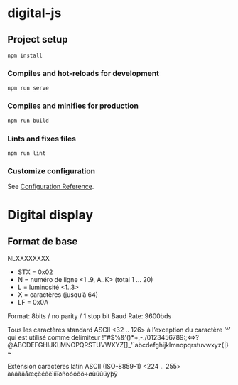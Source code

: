 # digital-js

## Project setup
```
npm install
```

### Compiles and hot-reloads for development
```
npm run serve
```

### Compiles and minifies for production
```
npm run build
```

### Lints and fixes files
```
npm run lint
```

### Customize configuration
See [Configuration Reference](https://cli.vuejs.org/config/).

# Digital display

## Format de base

<STX>NLXXXXXXXX<LF>

- STX = 0x02
- N = numéro de ligne <1..9, A..K> (total 1 ... 20)
- L = luminosité <1..3>
- X = caractères (jusqu’à 64)
- LF = 0x0A

Format: 8bits / no parity / 1 stop bit
Baud Rate: 9600bds

Tous les caractères standard ASCII <32 .. 126> à l’exception du caractère ‘^’ qui est utilisé
comme délimiteur
 !"#$%&'()*+,-./0123456789:;<=>?@ABCDEFGHIJKLMNOPQRSTUVWXYZ[\]_'`abcdefghijklmnopqrstuvwxyz{|}~ 

Extension caractères latin ASCII (ISO-8859-1) <224 .. 255>
àáâãäåæçèéêëìíîïðñòóôõö÷øùúûüýþÿ 


